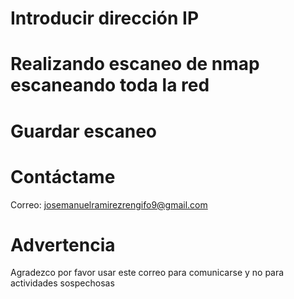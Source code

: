 # Introducir dirección IP

# Realizando escaneo de nmap escaneando toda la red

# Guardar escaneo

# Contáctame

Correo: josemanuelramirezrengifo9@gmail.com

# Advertencia

Agradezco por favor usar este correo para comunicarse y no para actividades sospechosas
